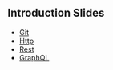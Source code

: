 ## Introduction Slides

- [Git](./git.md)
- [Http](./http.md)
- [Rest](./rest.md)
- [GraphQL](./graphql.md)
